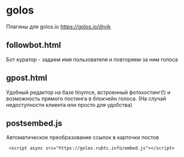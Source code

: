 # golos 
Плагины для golos.io
https://golos.io/@vik

## followbot.html
Бот куратор - задаем имя пользователя и повторяем за ним голоса

## gpost.html
Удобный редактор на базе tinymce, встроенный фотохостинг(!) и возможность прямого постинга в блокчейн голоса. (На случай недоступности клиента или просто для удобства)

## postsembed.js
Автоматическое преобразование ссылок в карточки постов


``` <script async src="https://golos.rubtc.info/embed.js"></script>```
